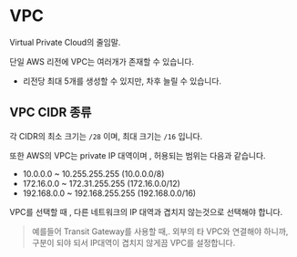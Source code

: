 # VPC
Virtual Private Cloud의 줄임말.

단일 AWS 리전에 VPC는 여러개가 존재할 수 있습니다.
- 리전당 최대 5개를 생성할 수 있지만, 차후 늘릴 수 있습니다.


## VPC CIDR 종류
각 CIDR의 최소 크기는 ```/28``` 이며, 최대 크기는 ```/16``` 입니다.

또한 AWS의 VPC는 private IP 대역이며 , 허용되는 범위는 다음과 같습니다.
- 10.0.0.0 ~ 10.255.255.255 (10.0.0.0/8)
- 172.16.0.0 ~ 172.31.255.255 (172.16.0.0/12)
- 192.168.0.0 ~ 192.168.255.255 (192.168.0.0/16)

VPC를 선택할 때 , 다른 네트워크의 IP 대역과 겹치지 않는것으로 선택해야 합니다.
>예를들어 Transit Gateway를 사용할 때,. 외부의 타 VPC와 연결해야 하니까, 구분이 되야 되서 IP대역이 겹치지 않게끔 VPC를 설정합니다.
